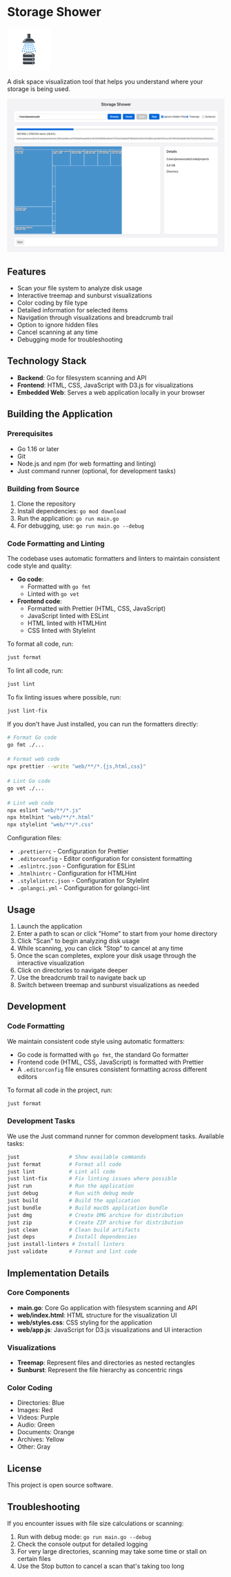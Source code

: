 # Storage Shower

![Storage Shower Logo](images/logo_micro.png)

A disk space visualization tool that helps you understand where your storage is being used.

![Storage Shower Screenshot](images/screen1.png)

## Features

- Scan your file system to analyze disk usage
- Interactive treemap and sunburst visualizations
- Color coding by file type
- Detailed information for selected items
- Navigation through visualizations and breadcrumb trail
- Option to ignore hidden files
- Cancel scanning at any time
- Debugging mode for troubleshooting

## Technology Stack

- **Backend**: Go for filesystem scanning and API
- **Frontend**: HTML, CSS, JavaScript with D3.js for visualizations
- **Embedded Web**: Serves a web application locally in your browser

## Building the Application

### Prerequisites

- Go 1.16 or later
- Git
- Node.js and npm (for web formatting and linting)
- Just command runner (optional, for development tasks)

### Building from Source

1. Clone the repository
2. Install dependencies: `go mod download`
3. Run the application: `go run main.go`
4. For debugging, use: `go run main.go --debug`

### Code Formatting and Linting

The codebase uses automatic formatters and linters to maintain consistent code style and quality:

- **Go code**: 
  - Formatted with `go fmt`
  - Linted with `go vet`
- **Frontend code**: 
  - Formatted with Prettier (HTML, CSS, JavaScript)
  - JavaScript linted with ESLint
  - HTML linted with HTMLHint
  - CSS linted with Stylelint

To format all code, run:

```bash
just format
```

To lint all code, run:

```bash
just lint
```

To fix linting issues where possible, run:

```bash
just lint-fix
```

If you don't have Just installed, you can run the formatters directly:

```bash
# Format Go code
go fmt ./...

# Format web code
npx prettier --write "web/**/*.{js,html,css}"

# Lint Go code
go vet ./...

# Lint web code
npx eslint "web/**/*.js"
npx htmlhint "web/**/*.html"
npx stylelint "web/**/*.css"
```

Configuration files:
- `.prettierrc` - Configuration for Prettier
- `.editorconfig` - Editor configuration for consistent formatting
- `.eslintrc.json` - Configuration for ESLint
- `.htmlhintrc` - Configuration for HTMLHint
- `.stylelintrc.json` - Configuration for Stylelint
- `.golangci.yml` - Configuration for golangci-lint

## Usage

1. Launch the application
2. Enter a path to scan or click "Home" to start from your home directory
3. Click "Scan" to begin analyzing disk usage
4. While scanning, you can click "Stop" to cancel at any time
5. Once the scan completes, explore your disk usage through the interactive visualization
6. Click on directories to navigate deeper
7. Use the breadcrumb trail to navigate back up
8. Switch between treemap and sunburst visualizations as needed

## Development

### Code Formatting

We maintain consistent code style using automatic formatters:

- Go code is formatted with `go fmt`, the standard Go formatter
- Frontend code (HTML, CSS, JavaScript) is formatted with Prettier
- A `.editorconfig` file ensures consistent formatting across different editors

To format all code in the project, run:

```bash
just format
```

### Development Tasks

We use the Just command runner for common development tasks. Available tasks:

```bash
just                # Show available commands
just format         # Format all code
just lint           # Lint all code
just lint-fix       # Fix linting issues where possible
just run            # Run the application
just debug          # Run with debug mode
just build          # Build the application
just bundle         # Build macOS application bundle
just dmg            # Create DMG archive for distribution
just zip            # Create ZIP archive for distribution
just clean          # Clean build artifacts
just deps           # Install dependencies
just install-linters # Install linters
just validate       # Format and lint code
```

## Implementation Details

### Core Components

- **main.go**: Core Go application with filesystem scanning and API
- **web/index.html**: HTML structure for the visualization UI
- **web/styles.css**: CSS styling for the application
- **web/app.js**: JavaScript for D3.js visualizations and UI interaction

### Visualizations

- **Treemap**: Represent files and directories as nested rectangles
- **Sunburst**: Represent the file hierarchy as concentric rings

### Color Coding

- Directories: Blue
- Images: Red
- Videos: Purple
- Audio: Green
- Documents: Orange
- Archives: Yellow
- Other: Gray

## License

This project is open source software.

## Troubleshooting

If you encounter issues with file size calculations or scanning:

1. Run with debug mode: `go run main.go --debug`
2. Check the console output for detailed logging
3. For very large directories, scanning may take some time or stall on certain files
4. Use the Stop button to cancel a scan that's taking too long
